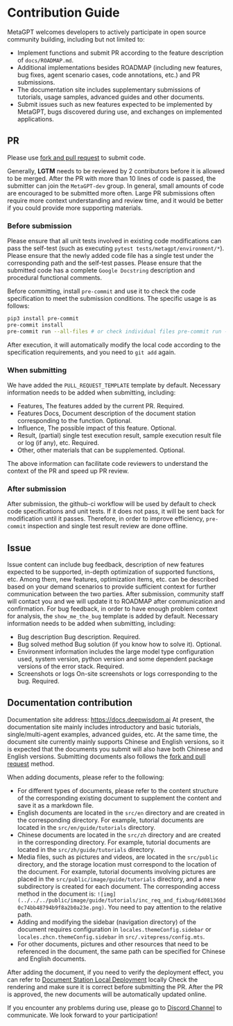 # Contribution Guide

MetaGPT welcomes developers to actively participate in open source community building, including but not limited to:

- Implement functions and submit PR according to the feature description of `docs/ROADMAP.md`.
- Additional implementations besides ROADMAP (including new features, bug fixes, agent scenario cases, code annotations, etc.) and PR submissions.
- The documentation site includes supplementary submissions of tutorials, usage samples, advanced guides and other documents.
- Submit issues such as new features expected to be implemented by MetaGPT, bugs discovered during use, and exchanges on implemented applications.

## PR

Please use [fork and pull request](https://docs.github.com/en/get-started/exploring-projects-on-github/contributing-to-a-project) to submit code.

Generally, **LGTM** needs to be reviewed by 2 contributors before it is allowed to be merged. After the PR with more than 10 lines of code is passed, the submitter can join the `MetaGPT-dev` group.
In general, small amounts of code are encouraged to be submitted more often. Large PR submissions often require more context understanding and review time, and it would be better if you could provide more supporting materials.

### Before submission

Please ensure that all unit tests involved in existing code modifications can pass the self-test (such as executing `pytest tests/metagpt/environment/*`).
Please ensure that the newly added code file has a single test under the corresponding path and the self-test passes.
Please ensure that the submitted code has a complete `Google Docstring` description and procedural functional comments.

Before committing, install `pre-commit` and use it to check the code specification to meet the submission conditions. The specific usage is as follows:

```bash
pip3 install pre-commit
pre-commit install
pre-commit run --all-files # or check individual files pre-commit run --files metagpt/roles/*
```

After execution, it will automatically modify the local code according to the specification requirements, and you need to `git add` again.

### When submitting

We have added the `PULL_REQUEST_TEMPLATE` template by default. Necessary information needs to be added when submitting, including:

- Features, The features added by the current PR. Required.
- Features Docs, Document description of the document station corresponding to the function. Optional.
- Influence, The possible impact of this feature. Optional.
- Result, (partial) single test execution result, sample execution result file or log (if any), etc. Required.
- Other, other materials that can be supplemented. Optional.

The above information can facilitate code reviewers to understand the context of the PR and speed up PR review.

### After submission

After submission, the github-ci workflow will be used by default to check code specifications and unit tests. If it does not pass, it will be sent back for modification until it passes. Therefore, in order to improve efficiency, `pre-commit` inspection and single test result review are done offline.

## Issue

Issue content can include bug feedback, description of new features expected to be supported, in-depth optimization of supported functions, etc.
Among them, new features, optimization items, etc. can be described based on your demand scenarios to provide sufficient context for further communication between the two parties. After submission, community staff will contact you and we will update it to ROADMAP after communication and confirmation.
For bug feedback, in order to have enough problem context for analysis, the `show_me_the_bug` template is added by default. Necessary information needs to be added when submitting, including:

- Bug description Bug description. Required.
- Bug solved method Bug solution (if you know how to solve it). Optional.
- Environment information includes the large model type configuration used, system version, python version and some dependent package versions of the error stack. Required.
- Screenshots or logs On-site screenshots or logs corresponding to the bug. Required.

## Documentation contribution

Documentation site address: https://docs.deepwisdom.ai
At present, the documentation site mainly includes introductory and basic tutorials, single/multi-agent examples, advanced guides, etc. At the same time, the document site currently mainly supports Chinese and English versions, so it is expected that the documents you submit will also have both Chinese and English versions.
Submitting documents also follows the [fork and pull request](https://docs.github.com/en/get-started/exploring-projects-on-github/contributing-to-a-project) method.

When adding documents, please refer to the following:

- For different types of documents, please refer to the content structure of the corresponding existing document to supplement the content and save it as a markdown file.
- English documents are located in the `src/en` directory and are created in the corresponding directory. For example, tutorial documents are located in the `src/en/guide/tutorials` directory.
- Chinese documents are located in the `src/zh` directory and are created in the corresponding directory. For example, tutorial documents are located in the `src/zh/guide/tutorials` directory.
- Media files, such as pictures and videos, are located in the `src/public` directory, and the storage location must correspond to the location of the document. For example, tutorial documents involving pictures are placed in the `src/public/image/guide/tutorials` directory, and a new subdirectory is created for each document. The corresponding access method in the document is: `![img](../../../public/image/guide/tutorials/inc_req_and_fixbug/6d081360d0c74bb48794b9f8a2b0a23e.png)`. You need to pay attention to the relative path.
- Adding and modifying the sidebar (navigation directory) of the document requires configuration in `locales.themeConfig.sidebar` or `locales.zhcn.themeConfig.sidebar` in `src/.vitepress/config.mts`.
- For other documents, pictures and other resources that need to be referenced in the document, the same path can be specified for Chinese and English documents.

After adding the document, if you need to verify the deployment effect, you can refer to [Document Station Local Deployment](https://github.com/geekan/MetaGPT-docs?tab=readme-ov-file#local-deployment) locally Check the rendering and make sure it is correct before submitting the PR. After the PR is approved, the new documents will be automatically updated online.

If you encounter any problems during use, please go to [Discord Channel](https://discord.gg/ZRHeExS6xv) to communicate. We look forward to your participation!

